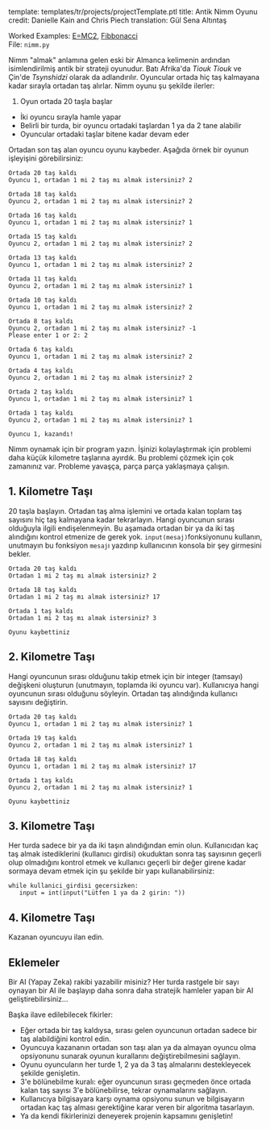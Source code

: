 template: templates/tr/projects/projectTemplate.ptl
title: Antik Nimm Oyunu
credit: Danielle Kain and Chris Piech
translation: Gül Sena Altıntaş

Worked Examples:
<a href="{{pathToRoot}}tr/projects/emc2.html">E=MC2</a>,
<a href="{{pathToRoot}}tr/projects/fibb.html">Fibbonacci</a>
<br/>
File: `nimm.py`

Nimm "almak" anlamına gelen eski bir Almanca kelimenin ardından isimlendirilmiş antik bir strateji oyunudur. Batı Afrika'da _Tiouk Tiouk_ ve Çin'de _Tsynshidzi_ olarak da adlandırılır. Oyuncular ortada hiç taş kalmayana kadar sırayla ortadan taş alırlar. Nimm oyunu şu şekilde ilerler:

1. Oyun ortada 20 taşla başlar

- İki oyuncu sırayla hamle yapar
- Belirli bir turda, bir oyuncu ortadaki taşlardan 1 ya da 2 tane alabilir
- Oyuncular ortadaki taşlar bitene kadar devam eder

Ortadan son taş alan oyuncu oyunu kaybeder. Aşağıda örnek bir oyunun işleyişini görebilirsiniz:

```
Ortada 20 taş kaldı
Oyuncu 1, ortadan 1 mi 2 taş mı almak istersiniz? 2

Ortada 18 taş kaldı
Oyuncu 2, ortadan 1 mi 2 taş mı almak istersiniz? 2

Ortada 16 taş kaldı
Oyuncu 1, ortadan 1 mi 2 taş mı almak istersiniz? 1

Ortada 15 taş kaldı
Oyuncu 2, ortadan 1 mi 2 taş mı almak istersiniz? 2

Ortada 13 taş kaldı
Oyuncu 1, ortadan 1 mi 2 taş mı almak istersiniz? 2

Ortada 11 taş kaldı
Oyuncu 2, ortadan 1 mi 2 taş mı almak istersiniz? 1

Ortada 10 taş kaldı
Oyuncu 1, ortadan 1 mi 2 taş mı almak istersiniz? 2

Ortada 8 taş kaldı
Oyuncu 2, ortadan 1 mi 2 taş mı almak istersiniz? -1
Please enter 1 or 2: 2

Ortada 6 taş kaldı
Oyuncu 1, ortadan 1 mi 2 taş mı almak istersiniz? 2

Ortada 4 taş kaldı
Oyuncu 2, ortadan 1 mi 2 taş mı almak istersiniz? 2

Ortada 2 taş kaldı
Oyuncu 1, ortadan 1 mi 2 taş mı almak istersiniz? 1

Ortada 1 taş kaldı
Oyuncu 2, ortadan 1 mi 2 taş mı almak istersiniz? 1

Oyuncu 1, kazandı!
```

Nimm oynamak için bir program yazın. İşinizi kolaylaştırmak için problemi daha küçük kilometre taşlarına ayırdık. Bu problemi çözmek için çok zamanınız var. Probleme yavaşça, parça parça yaklaşmaya çalışın.

## <span>1.</span> Kilometre Taşı

20 taşla başlayın. Ortadan taş alma işlemini ve ortada kalan toplam taş sayısını hiç taş kalmayana kadar tekrarlayın. Hangi oyuncunun sırası olduğuyla ilgili endişelenmeyin. Bu aşamada ortadan bir ya da iki taş alındığını kontrol etmenize de gerek yok. `input(mesaj)`fonksiyonunu kullanın, unutmayın bu fonksiyon `mesaj`ı yazdırıp kullanıcının konsola bir şey girmesini bekler.

```
Ortada 20 taş kaldı
Ortadan 1 mi 2 taş mı almak istersiniz? 2

Ortada 18 taş kaldı
Ortadan 1 mi 2 taş mı almak istersiniz? 17

Ortada 1 taş kaldı
Ortadan 1 mi 2 taş mı almak istersiniz? 3

Oyunu kaybettiniz
```

## <span>2.</span> Kilometre Taşı

Hangi oyuncunun sırası olduğunu takip etmek için bir integer (tamsayı) değişkeni oluşturun (unutmayın, toplamda iki oyuncu var). Kullanıcıya hangi oyuncunun sırası olduğunu söyleyin. Ortadan taş alındığında kullanıcı sayısını değiştirin.

```
Ortada 20 taş kaldı
Oyuncu 1, ortadan 1 mi 2 taş mı almak istersiniz? 1

Ortada 19 taş kaldı
Oyuncu 2, ortadan 1 mi 2 taş mı almak istersiniz? 1

Ortada 18 taş kaldı
Oyuncu 1, ortadan 1 mi 2 taş mı almak istersiniz? 17

Ortada 1 taş kaldı
Oyuncu 2, ortadan 1 mi 2 taş mı almak istersiniz? 1

Oyunu kaybettiniz
```

## <span>3.</span> Kilometre Taşı

Her turda sadece bir ya da iki taşın alındığından emin olun. Kullanıcıdan kaç taş almak istediklerini (kullanıcı girdisi) okuduktan sonra taş sayısının geçerli olup olmadığını kontrol etmek ve kullanıcı geçerli bir değer girene kadar sormaya devam etmek için şu şekilde bir yapı kullanabilirsiniz:

```
while kullanici_girdisi gecersizken:
   input = int(input("Lütfen 1 ya da 2 girin: "))
```

## <span>4.</span> Kilometre Taşı

Kazanan oyuncuyu ilan edin.

## Eklemeler

Bir AI (Yapay Zeka) rakibi yazabilir misiniz? Her turda rastgele bir sayı oynayan bir AI ile başlayıp daha sonra daha stratejik hamleler yapan bir AI geliştirebilirsiniz...

Başka ilave edilebilecek fikirler:

- Eğer ortada bir taş kaldıysa, sırası gelen oyuncunun ortadan sadece bir taş alabildiğini kontrol edin.
- Oyuncuya kazananın ortadan son taşı alan ya da almayan oyuncu olma opsiyonunu sunarak oyunun kurallarını değiştirebilmesini sağlayın.
- Oyunu oyuncuların her turde 1, 2 ya da 3 taş almalarını destekleyecek şekilde genişletin.
- 3'e bölünebilme kuralı: eğer oyuncunun sırası geçmeden önce ortada kalan taş sayısı 3'e bölünebilirse, tekrar oynamalarını sağlayın.
- Kullanıcıya bilgisayara karşı oynama opsiyonu sunun ve bilgisayarın ortadan kaç taş alması gerektiğine karar veren bir algoritma tasarlayın.
- Ya da kendi fikirlerinizi deneyerek projenin kapsamını genişletin!
